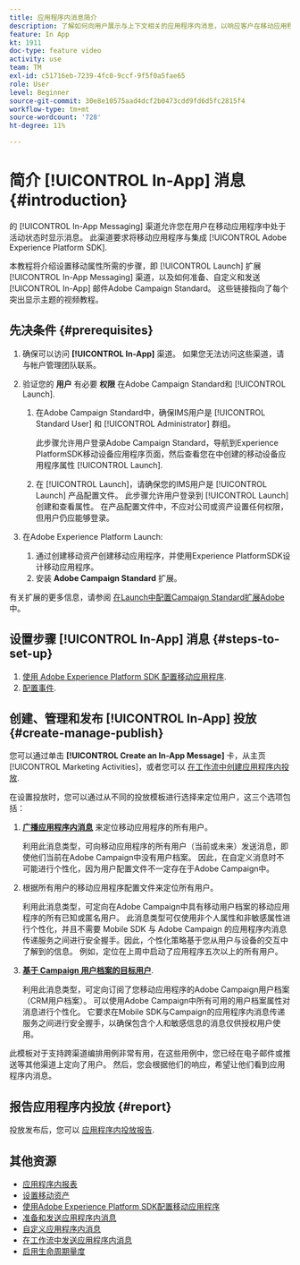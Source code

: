 ```yaml
---
title: 应用程序内消息简介
description: 了解如何向用户展示与上下文相关的应用程序内消息，以响应客户在移动应用程序中的实时行为。
feature: In App
kt: 1911
doc-type: feature video
activity: use
team: TM
exl-id: c51716eb-7239-4fc0-9ccf-9f5f0a5fae65
role: User
level: Beginner
source-git-commit: 30e8e10575aad4dcf2b0473cdd9fd6d5fc2815f4
workflow-type: tm+mt
source-wordcount: '728'
ht-degree: 11%

---
```


# 简介 [!UICONTROL In-App] 消息 {#introduction}

的 [!UICONTROL In-App Messaging] 渠道允许您在用户在移动应用程序中处于活动状态时显示消息。 此渠道要求将移动应用程序与集成 [!UICONTROL Adobe Experience Platform SDK].

本教程将介绍设置移动属性所需的步骤，即 [!UICONTROL Launch] 扩展 [!UICONTROL In-App Messaging] 渠道，以及如何准备、自定义和发送 [!UICONTROL In-App] 邮件Adobe Campaign Standard。 这些链接指向了每个突出显示主题的视频教程。

## 先决条件 {#prerequisites}

1. 确保可以访问 **[!UICONTROL In-App]** 渠道。 如果您无法访问这些渠道，请与帐户管理团队联系。
1. 验证您的 **用户** 有必要 **权限** 在Adobe Campaign Standard和 [!UICONTROL Launch].

   1. 在Adobe Campaign Standard中，确保IMS用户是 [!UICONTROL Standard User] 和 [!UICONTROL Administrator] 群组。

      此步骤允许用户登录Adobe Campaign Standard，导航到Experience PlatformSDK移动设备应用程序页面，然后查看您在中创建的移动设备应用程序属性 [!UICONTROL Launch].

   1. 在 [!UICONTROL Launch]，请确保您的IMS用户是 [!UICONTROL Launch] 产品配置文件。 此步骤允许用户登录到 [!UICONTROL Launch] 创建和查看属性。 在产品配置文件中，不应对公司或资产设置任何权限，但用户仍应能够登录。

1. 在Adobe Experience Platform Launch:

   1. 通过创建移动资产创建移动应用程序，并使用Experience PlatformSDK设计移动应用程序。
   1. 安装 **Adobe Campaign Standard** 扩展。

有关扩展的更多信息，请参阅 [在Launch中配置Campaign Standard扩展Adobe](Https://aep-sdks.gitbook.io/docs/using-mobile-extensions/adobe-campaign-standard) 中。

## 设置步骤 [!UICONTROL In-App] 消息 {#steps-to-set-up}

1. [使用 Adobe Experience Platform SDK 配置移动应用程序](/help/communication-channels/mobile/configure-mobile-apps-using-aep-sdk.md).
1. [配置事件](/help/communication-channels/mobile/in-app/configure-events.md).

## 创建、管理和发布 [!UICONTROL In-App] 投放 {#create-manage-publish}

您可以通过单击 **[!UICONTROL Create an In-App Message]** 卡，从主页 [!UICONTROL Marketing Activities]，或者您可以 [在工作流中创建应用程序内投放](/help/communication-channels/mobile/in-app/in-app-activity.md).

在设置投放时，您可以通过从不同的投放模板进行选择来定位用户，这三个选项包括：

1. [**广播应用程序内消息**](/help/communication-channels/mobile/in-app/broadcast-in-app-message.md) 来定位移动应用程序的所有用户。

   利用此消息类型，可向移动应用程序的所有用户（当前或未来）发送消息，即使他们当前在Adobe Campaign中没有用户档案。 因此，在自定义消息时不可能进行个性化，因为用户配置文件不一定存在于Adobe Campaign中。

1. 根据所有用户的移动应用程序配置文件来定位所有用户。

   利用此消息类型，可定向在Adobe Campaign中具有移动用户档案的移动应用程序的所有已知或匿名用户。 此消息类型可仅使用非个人属性和非敏感属性进行个性化，并且不需要 Mobile SDK 与 Adobe Campaign 的应用程序内消息传递服务之间进行安全握手。因此，个性化策略基于您从用户与设备的交互中了解到的信息。 例如，定位在上周中启动了应用程序五次以上的所有用户。

1. [**基于 Campaign 用户档案的目标用户**](/help/communication-channels/mobile/in-app/target-users-based-on-campaign-profile.md).

   利用此消息类型，可定向订阅了您移动应用程序的Adobe Campaign用户档案（CRM用户档案）。 可以使用Adobe Campaign中所有可用的用户档案属性对消息进行个性化。 它要求在Mobile SDK与Campaign的应用程序内消息传递服务之间进行安全握手，以确保包含个人和敏感信息的消息仅供授权用户使用。

此模板对于支持跨渠道编排用例非常有用，在这些用例中，您已经在电子邮件或推送等其他渠道上定向了用户。 然后，您会根据他们的响应，希望让他们看到应用程序内消息。

## 报告应用程序内投放 {#report}

投放发布后，您可以 [应用程序内投放报告](/help/communication-channels/mobile/in-app/in-app-reporting.md).

## 其他资源

* [应用程序内报表](https://experienceleague.adobe.com/docs/campaign-standard/using/reporting/list-of-reports/in-app-report.html?lang=en)
* [设置移动资产](https://aep-sdks.gitbook.io/docs/getting-started/create-a-mobile-property)
* [使用Adobe Experience Platform SDK配置移动应用程序](https://experienceleague.adobe.com/docs/campaign-standard/using/administrating/configuring-channels/configuring-a-mobile-application.html?lang=en)
* [准备和发送应用程序内消息](https://experienceleague.adobe.com/docs/campaign-standard/using/communication-channels/in-app-messaging/preparing-and-sending-an-in-app-message.html?lang=en)
* [自定义应用程序内消息](https://experienceleague.adobe.com/docs/campaign-standard/using/communication-channels/in-app-messaging/customizing-an-in-app-message.html?lang=en)
* [在工作流中发送应用程序内消息](https://experienceleague.adobe.com/docs/campaign-standard/using/managing-processes-and-data/channel-activities/in-app-delivery.html?lang=en)
* [启用生命周期量度](https://aep-sdks.gitbook.io/docs/getting-started/initialize-the-sdk#enable-lifecycle-metrics)
